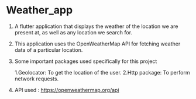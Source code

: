 # Weather_app

 1. A flutter application that displays the weather of the location we are present at, as well as any location we search for.
 2. This application uses the OpenWeatherMap API for fetching weather data of a particular location.
 3. Some important packages used specifically for this project
 
    1.Geolocator: To get the location of the user.
    2.Http package: To perform network requests.
   
 4. API used : https://openweathermap.org/api  
    


